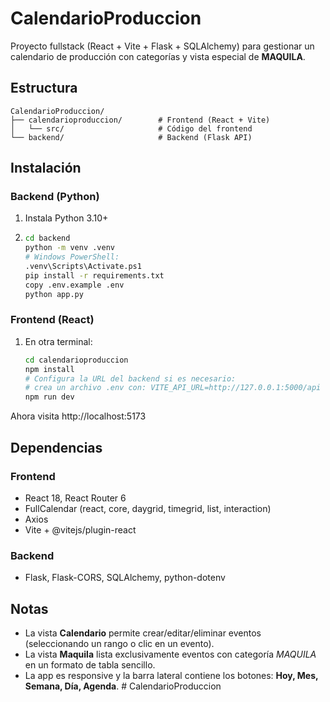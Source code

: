 # CalendarioProduccion

Proyecto fullstack (React + Vite + Flask + SQLAlchemy) para gestionar un calendario de producción con categorías y vista especial de **MAQUILA**.

## Estructura
```
CalendarioProduccion/
├── calendarioproduccion/        # Frontend (React + Vite)
│   └── src/                     # Código del frontend
└── backend/                     # Backend (Flask API)
```
## Instalación

### Backend (Python)
1. Instala Python 3.10+
2. ```bash
   cd backend
   python -m venv .venv
   # Windows PowerShell:
   .venv\Scripts\Activate.ps1
   pip install -r requirements.txt
   copy .env.example .env
   python app.py
   ```

### Frontend (React)
1. En otra terminal:
   ```bash
   cd calendarioproduccion
   npm install
   # Configura la URL del backend si es necesario:
   # crea un archivo .env con: VITE_API_URL=http://127.0.0.1:5000/api
   npm run dev
   ```

Ahora visita http://localhost:5173

## Dependencias
### Frontend
- React 18, React Router 6
- FullCalendar (react, core, daygrid, timegrid, list, interaction)
- Axios
- Vite + @vitejs/plugin-react

### Backend
- Flask, Flask-CORS, SQLAlchemy, python-dotenv

## Notas
- La vista **Calendario** permite crear/editar/eliminar eventos (seleccionando un rango o clic en un evento).
- La vista **Maquila** lista exclusivamente eventos con categoría *MAQUILA* en un formato de tabla sencillo.
- La app es responsive y la barra lateral contiene los botones: **Hoy, Mes, Semana, Día, Agenda**.
#   C a l e n d a r i o P r o d u c c i o n  
 